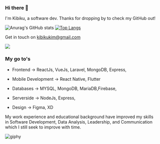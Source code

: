### Hi there 👋
I'm Kibiku, a software dev. Thanks for dropping by to check my GitHub out!

![Anurag's GitHub stats](https://github-readme-stats.vercel.app/api?username=briankibiku&show_icons=true&theme=radical) 
[![Top Langs](https://github-readme-stats.vercel.app/api/top-langs/?username=briankibiku&layout=compact)](https://github.com/anuraghazra/github-readme-stats)

Get in touch on kibikukim@gmail.com

![](https://visitor-badge.glitch.me/badge?page_id=briankibiku.briankibiku)

### My go to's

- Frontend -> ReactJs, VueJs, Laravel, MongoDB, Express,

- Mobile Development -> React Native, Flutter

- Databases -> MYSQL, MongoDB, MariaDB,Firebase,

- Serverside -> NodeJs, Express,

- Design -> Figma, XD

My work experience and educational background have improved my skills in Software Development, Data Analysis, Leadership, and Communication which I still seek to improve with time.

![giphy](https://user-images.githubusercontent.com/10972674/177987735-e26fa876-45be-4158-a047-8c3f10cd0323.gif)

<!--
**briankibiku/briankibiku** is a ✨ _special_ ✨ repository because its `README.md` (this file) appears on your GitHub profile.

Here are some ideas to get you started:

- 🔭 I’m currently working on ...
- 🌱 I’m currently learning ...
- 👯 I’m looking to collaborate on ...
- 🤔 I’m looking for help with ...
- 💬 Ask me about ...
- 📫 How to reach me: ...
- 😄 Pronouns: ...
- ⚡ Fun fact: ...
-->
